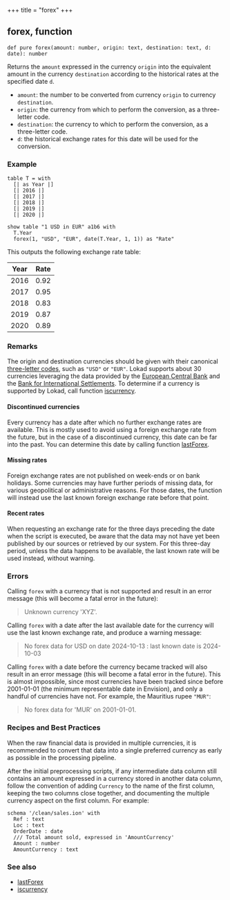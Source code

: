 +++
title = "forex"
+++

## forex, function

```envision
def pure forex(amount: number, origin: text, destination: text, d: date): number
```

Returns the `amount` expressed in the currency `origin` into the equivalent amount in the currency `destination` according to the historical rates at the specified date `d`.

- `amount`: the number to be converted from currency `origin` to currency `destination`.
- `origin`: the currency from which to perform the conversion, as a three-letter code. 
- `destination`: the currency to which to perform the conversion, as a three-letter code.
- `d`: the historical exchange rates for this date will be used for the conversion.

### Example

```envision
table T = with
  [| as Year |]
  [| 2016 |]
  [| 2017 |]
  [| 2018 |]
  [| 2019 |]
  [| 2020 |]

show table "1 USD in EUR" a1b6 with
  T.Year
  forex(1, "USD", "EUR", date(T.Year, 1, 1)) as "Rate"
```

This outputs the following exchange rate table: 

| Year | Rate |
|---|---|
| 2016 | 0.92
| 2017 | 0.95
| 2018 | 0.83
| 2019 | 0.87
| 2020 | 0.89

### Remarks

The origin and destination currencies should be given with their canonical [three-letter codes](https://en.wikipedia.org/wiki/ISO_4217), such as `"USD"` or `"EUR"`. Lokad supports about 30 currencies leveraging the data provided by the [European Central Bank](https://www.ecb.europa.eu/stats/policy_and_exchange_rates/euro_reference_exchange_rates/html/index.en.html) and the [Bank for International Settlements](https://www.bis.org/). To determine if a currency is supported by Lokad, call function [iscurrency](/reference/ghi/iscurrency/).

#### Discontinued currencies

Every currency has a date after which no further exchange rates are available. This is mostly used to avoid using a foreign exchange rate from the future, but in the case of a discontinued currency, this date can be far into the past. You can determine this date by calling function [lastForex](/reference/jkl/lastforex/). 

#### Missing rates

Foreign exchange rates are not published on week-ends or on bank holidays. Some currencies may have further periods of missing data, for various geopolitical or administrative reasons. For those dates, the function will instead use the last known foreign exchange rate before that point.

#### Recent rates

When requesting an exchange rate for the three days preceding the date when the script is executed, be aware that the data may not have yet been published by our sources or retrieved by our system. For this three-day period, unless the data happens to be available, the last known rate will be used instead, without warning.  

### Errors

Calling `forex` with a currency that is not supported and result in an error message (this will become a fatal error in the future): 

> Unknown currency 'XYZ'.

Calling `forex` with a date after the last available date for the currency will use the last known exchange rate, and produce a warning  message: 

> No forex data for USD on date 2024-10-13 : last known date is 2024-10-03

Calling `forex` with a date before the currency became tracked will also result in an error message (this will become a fatal error in the future). This is almost impossible, since most currencies have been tracked since before 2001-01-01 (the minimum representable date in Envision), and only a handful of currencies have not. For example, the Mauritius rupee `"MUR"`: 

> No forex data for 'MUR' on 2001-01-01.

### Recipes and Best Practices

When the raw financial data is provided in multiple currencies, it is recommended to convert that data into a single preferred currency as early as possible in the processing pipeline. 

After the initial preprocessing scripts, if any intermediate data column still contains an amount expressed in a currency stored in another data column, follow the convention of adding `Currency` to the name of the first column, keeping the two columns close together, and documenting the multiple currency aspect on the first column. For example: 

```envision
schema '/clean/sales.ion' with 
  Ref : text
  Loc : text
  OrderDate : date
  /// Total amount sold, expressed in 'AmountCurrency'
  Amount : number
  AmountCurrency : text
```

### See also

* [lastForex](/reference/jkl/lastforex/)
* [iscurrency](/reference/ghi/iscurrency/)
